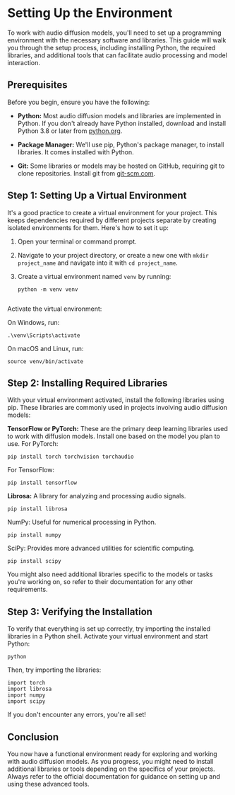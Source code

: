 # Setting Up the Environment

To work with audio diffusion models, you'll need to set up a programming environment with the necessary software and libraries. This guide will walk you through the setup process, including installing Python, the required libraries, and additional tools that can facilitate audio processing and model interaction.

## Prerequisites

Before you begin, ensure you have the following:

- **Python:** Most audio diffusion models and libraries are implemented in Python. If you don't already have Python installed, download and install Python 3.8 or later from [python.org](https://www.python.org/).

- **Package Manager:** We'll use pip, Python's package manager, to install libraries. It comes installed with Python.

- **Git:** Some libraries or models may be hosted on GitHub, requiring git to clone repositories. Install git from [git-scm.com](https://git-scm.com/).

## Step 1: Setting Up a Virtual Environment

It's a good practice to create a virtual environment for your project. This keeps dependencies required by different projects separate by creating isolated environments for them. Here's how to set it up:

1. Open your terminal or command prompt.
2. Navigate to your project directory, or create a new one with `mkdir project_name` and navigate into it with `cd project_name`.
3. Create a virtual environment named `venv` by running:

   ```shell
   python -m venv venv


Activate the virtual environment:

On Windows, run:

   ```shell
   .\venv\Scripts\activate
   ```

On macOS and Linux, run:

   ```shell
   source venv/bin/activate
   ```

## Step 2: Installing Required Libraries

With your virtual environment activated, install the following libraries using pip. These libraries are commonly used in projects involving audio diffusion models:

**TensorFlow or PyTorch:** These are the primary deep learning libraries used to work with diffusion models. Install one based on the model you plan to use. For PyTorch:

   ```shell
   pip install torch torchvision torchaudio
   ```

For TensorFlow:

   ```shell
   pip install tensorflow
   ```

**Librosa:** A library for analyzing and processing audio signals.

   ```shell
   pip install librosa
   ```

NumPy: Useful for numerical processing in Python.

   ```shell
   pip install numpy
   ```

SciPy: Provides more advanced utilities for scientific computing.

   ```shell
   pip install scipy
   ```

You might also need additional libraries specific to the models or tasks you're working on, so refer to their documentation for any other requirements.

## Step 3: Verifying the Installation
To verify that everything is set up correctly, try importing the installed libraries in a Python shell. Activate your virtual environment and start Python:

   ```shell
   python
   ```

Then, try importing the libraries:

   ```shell
   import torch
   import librosa
   import numpy
   import scipy
   ```

If you don't encounter any errors, you're all set!

## Conclusion
You now have a functional environment ready for exploring and working with audio diffusion models. As you progress, you might need to install additional libraries or tools depending on the specifics of your projects. Always refer to the official documentation for guidance on setting up and using these advanced tools.
